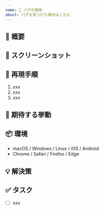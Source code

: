 ```yaml
---
name: 🐛 バグの報告
about: バグを見つけた場合はこちら
---
```


## 🐛 概要

<!-- バグの概要を記載する -->

## 📸 スクリーンショット

<!-- 必要であればスクリーンショット -->

## 👀 再現手順

<!-- バグの再現手順を記載する -->

1. xxx
2. xxx
3. xxx

## 🎨 期待する挙動

<!-- 期待する見せ方や挙動について記載する -->

## 📦️ 環境

<!-- バグを確認した環境を記載する -->

- macOS / Windows / Linux / iOS / Android
- Chrome / Safari / Firefox / Edge

## 💡 解決策

<!-- バグの解決策が思いついている場合はその解決策を記載する -->

## ✅ タスク

<!-- バグの解決に必要なタスクを記載する -->

- [ ] xxx
